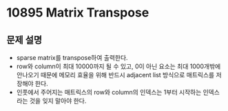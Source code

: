 # 10895 Matrix Transpose

## 문제 설명

- sparse matrix를 transpose하여 출력한다.
- row와 column이 최대 10000까지 될 수 있고, 0이 아닌 요소는 최대 1000개밖에 안나오기 때문에 메모리 효율을 위해 반드시 adjacent list 방식으로 매트릭스를 저장해야 한다.
- 인풋에서 주어지는 매트릭스의 row와 column의 인덱스는 1부터 시작하는 인덱스라는 것을 잊지 말아야 한다.
